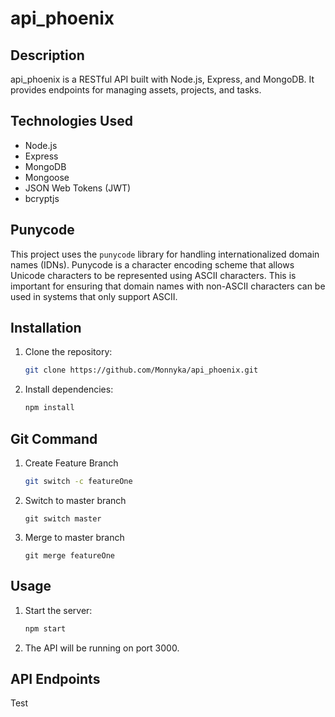 # api_phoenix

## Description

api_phoenix is a RESTful API built with Node.js, Express, and MongoDB. It provides endpoints for managing assets, projects, and tasks.

## Technologies Used

- Node.js
- Express
- MongoDB
- Mongoose
- JSON Web Tokens (JWT)
- bcryptjs

## Punycode

This project uses the `punycode` library for handling internationalized domain names (IDNs). Punycode is a character encoding scheme that allows Unicode characters to be represented using ASCII characters. This is important for ensuring that domain names with non-ASCII characters can be used in systems that only support ASCII.

## Installation

1.  Clone the repository:

    ```bash
    git clone https://github.com/Monnyka/api_phoenix.git
    ```

2.  Install dependencies:

    ```bash
    npm install
    ```

## Git Command

1. Create Feature Branch

   ```bash
   git switch -c featureOne
   ```

2. Switch to master branch

   ```
   git switch master
   ```

3. Merge to master branch

   ```
   git merge featureOne
   ```

## Usage

1.  Start the server:

    ```bash
    npm start
    ```

2.  The API will be running on port 3000.

## API Endpoints
Test